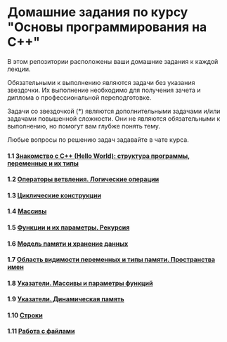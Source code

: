 # Домашние задания по курсу "Основы программирования на C++"

В этом репозитории расположены ваши домашние задания к каждой лекции. 

Обязательными к выполнению являются задачи без указания звездочки. Их выполнение необходимо для получения зачета и диплома о профессиональной переподготовке.

Задачи со звездочкой (*) являются дополнительными задачами и/или задачами повышенной сложности. Они не являются обязательными к выполнению, но помогут вам глубже понять тему.

Любые вопросы по решению задач задавайте в чате курса.

#### 1.1 [Знакомство с C++ (Hello World): структура программы, переменные и их типы](https://github.com/netology-code/cpps-homeworks/tree/main/1.1)
#### 1.2 [Операторы ветвления. Логические операции](https://github.com/netology-code/cpps-homeworks/tree/main/1.2)
#### 1.3 [Циклические конструкции](https://github.com/netology-code/cpps-homeworks/tree/main/1.3)
#### 1.4 [Массивы](https://github.com/netology-code/cpps-homeworks/tree/main/1.10)
#### 1.5 [Функции и их параметры. Рекурсия](https://github.com/netology-code/cpps-homeworks/tree/main/1.5)
#### 1.6 [Модель памяти и хранение данных](https://github.com/netology-code/cpps-homeworks/tree/main/1.6)
#### 1.7 [Область видимости переменных и типы памяти. Пространства имен](https://github.com/netology-code/cpps-homeworks/tree/main/1.7)
#### 1.8 [Указатели. Массивы и параметры функций](https://github.com/netology-code/cpps-homeworks/tree/main/1.8)
#### 1.9 [Указатели. Динамическая память](https://github.com/netology-code/cpps-homeworks/tree/main/1.9)
#### 1.10 [Строки](https://github.com/netology-code/cpps-homeworks/tree/main/1.10)
#### 1.11 [Работа с файлами](https://github.com/netology-code/cpps-homeworks/tree/main/1.11)
